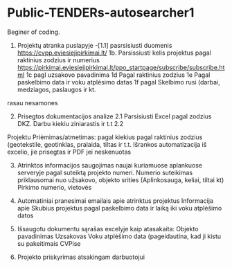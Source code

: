 # Public-TENDERs-autosearcher1
Beginer of coding.

1.	Projektų atranka puslapyje 
  -[1.1] pasrsisiusti duomenis https://cvpp.eviesiejipirkimai.lt/
  1b. Parsissiusti kelis projektus pagal raktinius zodzius ir numerius      https://pirkimai.eviesiejipirkimai.lt/ppo_startpage/subscribe/subscribe.html
  1c pagl uzsakovo pavadinima
  1d Pagal raktinius zodzius
  1e Pagal paskelbimo data ir voku atplėsimo datas
  1f pagal Skelbimo rusi (darbai, medziagos, paslaugos ir kt.
  
  rasau nesamones




2.	Prisegtos dokumentacijos analize
  2.1 Parsisiusti Excel pagal zodzius DKZ. Darbu kiekiu ziniarastis ir t.t
  2.2 
  
Projektu Priėmimas/atmetimas:
pagal kiekius
pagal raktinius zodzius (geotekstile, geotinklas, pralaida, tiltas ir t.t.
Išrankos automatizacija iš excelio, jie prisegtas ir PDF jei neskenuotas

3.	Atrinktos informacijos saugojimas naujai kuriamuose aplankuose serveryje pagal suteiktą projekto numeri. Numerio suteikimas priklausomai nuo užsakovo, objekto srities (Aplinkosauga, keliai, tiltai kt) Pirkimo numerio, vietovės
4.	Automatiniai pranesimai emailais apie atrinktus projektus
Informacija apie Skubius projektus pagal paskelbimo data ir laiką iki voku atplėšimo datos
5.	Išsaugotu dokumentu sąrašas excelyje kaip atasakaita:
Objekto pavadinimas
Uzsakovas
Voku atplėšimo data (pageidautina, kad ji kistu su pakeitimais CVPise

6.	Projekto priskyrimas atsakingam darbuotojui
